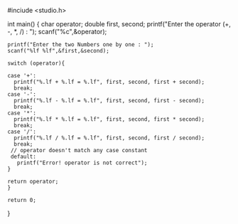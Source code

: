 #inciude <studio.h>

int main() {
    char operator;
    double first, second;
    printf("Enter the operator (+, -, *, /) : ");
    scanf("%c",&operator);

    printf("Enter the two Numbers one by one : ");
    scanf("%lf %lf",&first,&second);

    switch (operator){

    case '+':
      printf("%.lf + %.lf = %.lf", first, second, first + second);
      break;
    case '-':
      printf("%.lf - %.lf = %.lf", first, second, first - second);
      break;
    case '*':
      printf("%.lf * %.lf = %.lf", first, second, first * second);
      break;
    case '/':
      printf("%.lf / %.lf = %.lf", first, second, first / second);
      break;
     // operator doesn't match any case constant
     default:
       printf("Error! operator is not correct");
    }

    return operator;
    }

    return 0;
}
